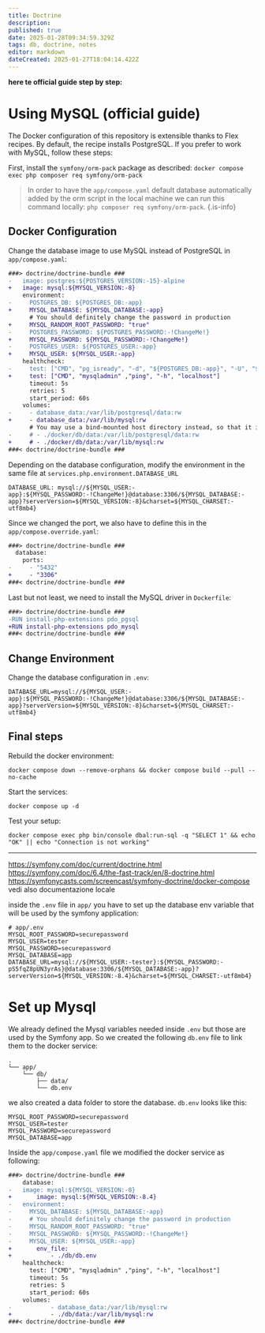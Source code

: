```yaml
---
title: Doctrine
description: 
published: true
date: 2025-01-28T09:34:59.329Z
tags: db, doctrine, notes
editor: markdown
dateCreated: 2025-01-27T18:04:14.422Z
---
```


**here te official guide step by step:**
# Using MySQL (official guide)

The Docker configuration of this repository is extensible thanks to Flex recipes. By default, the recipe installs PostgreSQL.
If you prefer to work with MySQL, follow these steps:

First, install the `symfony/orm-pack` package as described: `docker compose exec php composer req symfony/orm-pack`

> In order to have the `app/compose.yaml` default database automatically added by the orm script in the local machine we can run this command locally: `php composer req symfony/orm-pack`.
{.is-info}

## Docker Configuration
Change the database image to use MySQL instead of PostgreSQL in `app/compose.yaml`:

```diff
###> doctrine/doctrine-bundle ###
-   image: postgres:${POSTGRES_VERSION:-15}-alpine
+   image: mysql:${MYSQL_VERSION:-8}
    environment:
-     POSTGRES_DB: ${POSTGRES_DB:-app}
+     MYSQL_DATABASE: ${MYSQL_DATABASE:-app}
      # You should definitely change the password in production
+     MYSQL_RANDOM_ROOT_PASSWORD: "true"
-     POSTGRES_PASSWORD: ${POSTGRES_PASSWORD:-!ChangeMe!}
+     MYSQL_PASSWORD: ${MYSQL_PASSWORD:-!ChangeMe!}
-     POSTGRES_USER: ${POSTGRES_USER:-app}
+     MYSQL_USER: ${MYSQL_USER:-app}
    healthcheck:
-     test: ["CMD", "pg_isready", "-d", "${POSTGRES_DB:-app}", "-U", "${POSTGRES_USER:-app}"]
+     test: ["CMD", "mysqladmin" ,"ping", "-h", "localhost"]
      timeout: 5s
      retries: 5
      start_period: 60s
    volumes:
-     - database_data:/var/lib/postgresql/data:rw
+     - database_data:/var/lib/mysql:rw
      # You may use a bind-mounted host directory instead, so that it is harder to accidentally remove the volume and lose all your data!
-     # - ./docker/db/data:/var/lib/postgresql/data:rw
+     # - ./docker/db/data:/var/lib/mysql:rw
###< doctrine/doctrine-bundle ###
```

Depending on the database configuration, modify the environment in the same file at `services.php.environment.DATABASE_URL`
```
DATABASE_URL: mysql://${MYSQL_USER:-app}:${MYSQL_PASSWORD:-!ChangeMe!}@database:3306/${MYSQL_DATABASE:-app}?serverVersion=${MYSQL_VERSION:-8}&charset=${MYSQL_CHARSET:-utf8mb4}
```

Since we changed the port, we also have to define this in the `app/compose.override.yaml`:
```diff
###> doctrine/doctrine-bundle ###
  database:
    ports:
-     - "5432"
+     - "3306"
###< doctrine/doctrine-bundle ###
```

Last but not least, we need to install the MySQL driver in `Dockerfile`:
```diff
###> doctrine/doctrine-bundle ###
-RUN install-php-extensions pdo_pgsql
+RUN install-php-extensions pdo_mysql
###< doctrine/doctrine-bundle ###
```

## Change Environment
Change the database configuration in `.env`:

```dotenv 
DATABASE_URL=mysql://${MYSQL_USER:-app}:${MYSQL_PASSWORD:-!ChangeMe!}@database:3306/${MYSQL_DATABASE:-app}?serverVersion=${MYSQL_VERSION:-8}&charset=${MYSQL_CHARSET:-utf8mb4}
```

## Final steps
Rebuild the docker environment:
```shell
docker compose down --remove-orphans && docker compose build --pull --no-cache
```

Start the services:
```shell
docker compose up -d
```

Test your setup:
```shell
docker compose exec php bin/console dbal:run-sql -q "SELECT 1" && echo "OK" || echo "Connection is not working"
```

---

https://symfony.com/doc/current/doctrine.html
https://symfony.com/doc/6.4/the-fast-track/en/8-doctrine.html
https://symfonycasts.com/screencast/symfony-doctrine/docker-compose
vedi also documentazione locale


inside the `.env` file in `app/` you have to set up the database env variable that will be used by the symfony application:
``` env
# app/.env
MYSQL_ROOT_PASSWORD=securepassword
MYSQL_USER=tester
MYSQL_PASSWORD=securepassword
MYSQL_DATABASE=app
DATABASE_URL=mysql://${MYSQL_USER:-tester}:${MYSQL_PASSWORD:-pS5fqZ8pUN3yrAs}@database:3306/${MYSQL_DATABASE:-app}?serverVersion=${MYSQL_VERSION:-8.4}&charset=${MYSQL_CHARSET:-utf8mb4}
```

# Set up Mysql
We already defined the Mysql variables needed inside `.env` but those are used by the Symfony app. So we created the following `db.env` file to link them to the docker service:
```
.
└── app/
    └── db/
        ├── data/
        └── db.env
```
we also created a data folder to store the database.
`db.env` looks like this:
``` env
MYSQL_ROOT_PASSWORD=securepassword
MYSQL_USER=tester
MYSQL_PASSWORD=securepassword
MYSQL_DATABASE=app
```

Inside the `app/compose.yaml` file we modified the docker service as following:
``` diff
###> doctrine/doctrine-bundle ###
	database:
-   image: mysql:${MYSQL_VERSION:-8}
+		image: mysql:${MYSQL_VERSION:-8.4}
-   environment:
-     MYSQL_DATABASE: ${MYSQL_DATABASE:-app}
-     # You should definitely change the password in production
-     MYSQL_RANDOM_ROOT_PASSWORD: "true"
-     MYSQL_PASSWORD: ${MYSQL_PASSWORD:-!ChangeMe!}
-     MYSQL_USER: ${MYSQL_USER:-app}
+		env_file:
+			- ./db/db.env
    healthcheck:
      test: ["CMD", "mysqladmin" ,"ping", "-h", "localhost"]
      timeout: 5s
      retries: 5
      start_period: 60s
    volumes:
-			- database_data:/var/lib/mysql:rw
+			- ./db/data:/var/lib/mysql:rw
###< doctrine/doctrine-bundle ###
```